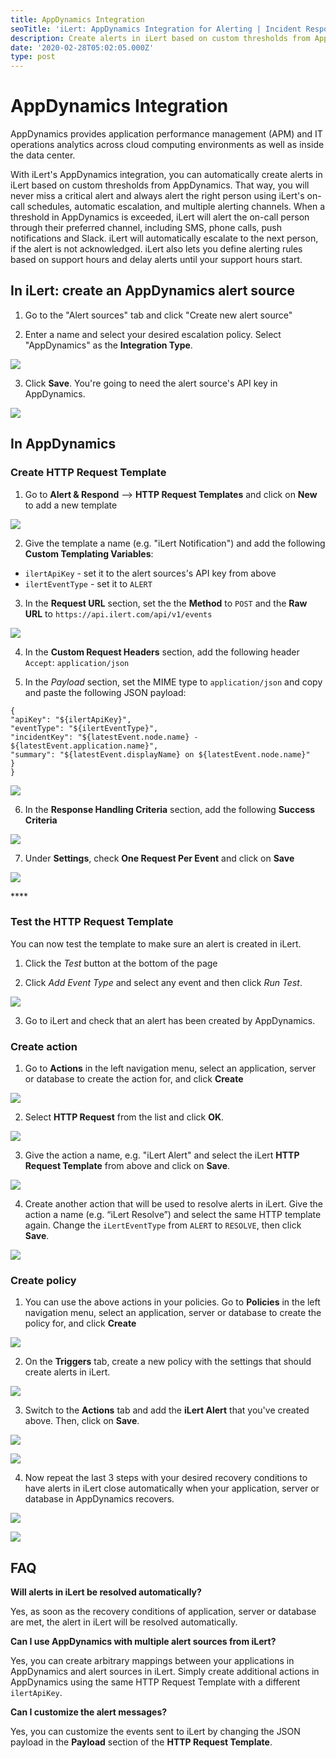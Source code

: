 ```yaml
---
title: AppDynamics Integration
seoTitle: 'iLert: AppDynamics Integration for Alerting | Incident Response | Uptime'
description: Create alerts in iLert based on custom thresholds from AppDynamics
date: '2020-02-28T05:02:05.000Z'
type: post
---
```


# AppDynamics Integration

AppDynamics provides application performance management \(APM\) and IT operations analytics across cloud computing environments as well as inside the data center.

With iLert's AppDynamics integration, you can automatically create alerts in iLert based on custom thresholds from AppDynamics. That way, you will never miss a critical alert and always alert the right person using iLert's on-call schedules, automatic escalation, and multiple alerting channels. When a threshold in AppDynamics is exceeded, iLert will alert the on-call person through their preferred channel, including SMS, phone calls, push notifications and Slack. iLert will automatically escalate to the next person, if the alert is not acknowledged. iLert also lets you define alerting rules based on support hours and delay alerts until your support hours start.

## In iLert: create an AppDynamics alert source <a id="create-alert-source"></a>

1. Go to the "Alert sources" tab and click "Create new alert source"

2. Enter a name and select your desired escalation policy. Select "AppDynamics" as the **Integration Type**.  

![](../.gitbook/assets/ad17.png)

3. Click **Save**. You're going to need the alert source's API key in AppDynamics.  

![](../.gitbook/assets/ad18.png)

## In AppDynamics <a id="in-appdynammics"></a>

### Create HTTP Request Template

1. Go to **Alert & Respond** --&gt; **HTTP Request Templates** and click on **New** to add a new template  

![](../.gitbook/assets/ad1.png)

2. Give the template a name \(e.g. "iLert Notification"\) and add the following **Custom Templating Variables**:

* `ilertApiKey` - set it to the alert sources's API key from above
* `ilertEventType` - set it to `ALERT`

3. In the **Request URL** section, set the the **Method** to `POST` and the **Raw URL** to `https://api.ilert.com/api/v1/events`   

![](../.gitbook/assets/ad2.png)

4. In the **Custom Request Headers** section, add the following header `Accept`: `application/json`

5. In the _Payload_ section, set the MIME type to `application/json` and copy and paste the following JSON payload:

```text
{
"apiKey": "${ilertApiKey}",
"eventType": "${ilertEventType}",
"incidentKey": "${latestEvent.node.name} - ${latestEvent.application.name}",
"summary": "${latestEvent.displayName} on ${latestEvent.node.name}"
}
}
```

![](../.gitbook/assets/ad3.png)

6. In the **Response Handling Criteria** section, add the following **Success Criteria**

![](../.gitbook/assets/ad4.png)

7. Under **Settings**, check **One Request Per Event** and click on **Save**

![](../.gitbook/assets/ad5.png)

\*\*\*\*

### Test the HTTP Request Template

You can now test the template to make sure an alert is created in iLert.

1. Click the _Test_ button at the bottom of the page

2. Click _Add Event Type_ and select any event and then click _Run Test_.

![](../.gitbook/assets/ad6.png)

3. Go to iLert and check that an alert has been created by AppDynamics.

### Create action

1. Go to **Actions** in the left navigation menu, select an application, server or database to create the action for, and click **Create**

![](../.gitbook/assets/ad7.png)

2. Select **HTTP Request** from the list and click **OK**.

![](../.gitbook/assets/ad8.png)

3. Give the action a name, e.g. "iLert Alert" and select the iLert **HTTP Request Template** from above and click on **Save**.

![](../.gitbook/assets/ad9.png)

4. Create another action that will be used to resolve alerts in iLert. Give the action a name \(e.g. “iLert Resolve”\) and select the same HTTP template again. Change the `iLertEventType` from `ALERT` to `RESOLVE`, then click **Save**.

![](../.gitbook/assets/ad10.png)

### Create policy

1. You can use the above actions in your policies. Go to **Policies** in the left navigation menu, select an application, server or database to create the policy for, and click **Create**

![](../.gitbook/assets/ad11.png)

2. On the **Triggers** tab, create a new policy with the settings that should create alerts in iLert.

![](../.gitbook/assets/ad12.png)

3. Switch to the **Actions** tab and add the **iLert Alert** that you've created above. Then, click on **Save**. 

![](../.gitbook/assets/ad13.png)

![](../.gitbook/assets/ad14.png)

4. Now repeat the last 3 steps with your desired recovery conditions to have alerts in iLert close automatically when your application, server or database in AppDynamics recovers.

![](../.gitbook/assets/ad15.png)

![](../.gitbook/assets/ad16.png)

## FAQ <a id="faq"></a>

**Will alerts in iLert be resolved automatically?**

Yes, as soon as the recovery conditions of application, server or database are met, the alert in iLert will be resolved automatically.

**Can I use AppDynamics with multiple alert sources from iLert?**

Yes, you can create arbitrary mappings between your applications in AppDynamics and alert sources in iLert. Simply create additional actions in AppDynamics using the same HTTP Request Template with a different `ilertApiKey`.

**Can I customize the alert messages?**

Yes, you can customize the events sent to iLert by changing the JSON payload in the **Payload** section of the **HTTP Request Template**.

